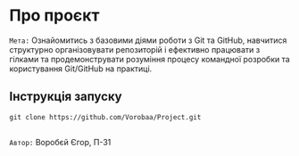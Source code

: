 # Про проєкт
`Мета:` Ознайомитись з базовими діями роботи з Git та GitHub, навчитися структурно організовувати репозиторій і ефективно працювати з гілками та продемонструвати розуміння процесу командної розробки та користування Git/GitHub на практиці.
## Інструкція запуску 
`git clone https://github.com/Vorobaa/Project.git`
##
`Автор:` Воробєй Єгор, П-31